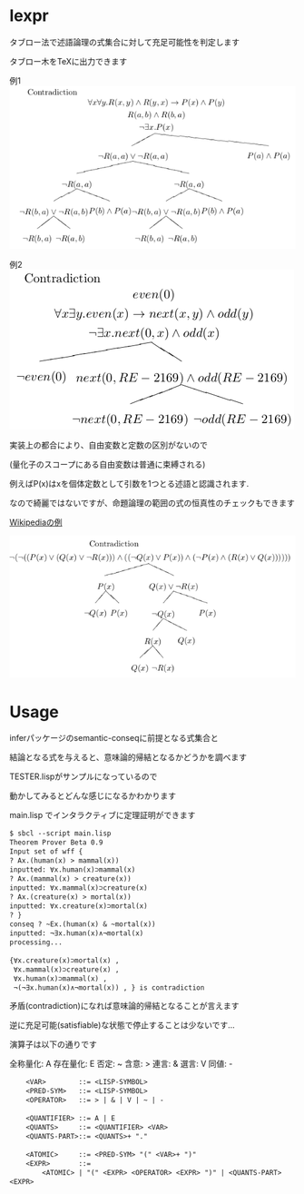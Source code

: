 lexpr
=====

タブロー法で述語論理の式集合に対して充足可能性を判定します  

タブロー木をTeXに出力できます

例1
![tableau-tree-sample1](tree.png)

例2
![tableau-tree-sample2](arith.png)


実装上の都合により、自由変数と定数の区別がないので

(量化子のスコープにある自由変数は普通に束縛される)

例えばP(x)はxを個体定数として引数を1つとる述語と認識されます.

なので綺麗ではないですが、命題論理の範囲の式の恒真性のチェックもできます

[Wikipediaの例](http://ja.wikipedia.org/wiki/DPLL%E3%82%A2%E3%83%AB%E3%82%B4%E3%83%AA%E3%82%BA%E3%83%A0#.E5.85.85.E8.B6.B3.E4.B8.8D.E8.83.BD.E3.81.AA.E8.AB.96.E7.90.86.E5.BC.8F)

![tableau-tree-sample3](prop.png)



Usage
=====

inferパッケージのsemantic-conseqに前提となる式集合と  
  
結論となる式を与えると、意味論的帰結となるかどうかを調べます

TESTER.lispがサンプルになっているので

動かしてみるとどんな感じになるかわかります

main.lisp でインタラクティブに定理証明ができます

```使い方
$ sbcl --script main.lisp 
Theorem Prover Beta 0.9
Input set of wff { 
? Ax.(human(x) > mammal(x))
inputted: ∀x.human(x)⊃mammal(x)
? Ax.(mammal(x) > creature(x))
inputted: ∀x.mammal(x)⊃creature(x)
? Ax.(creature(x) > mortal(x))
inputted: ∀x.creature(x)⊃mortal(x)
? }
conseq ? ~Ex.(human(x) & ~mortal(x))
inputted: ¬∃x.human(x)∧¬mortal(x)
processing...

{∀x.creature(x)⊃mortal(x) , 
 ∀x.mammal(x)⊃creature(x) , 
 ∀x.human(x)⊃mammal(x) , 
 ¬(¬∃x.human(x)∧¬mortal(x)) , } is contradiction
```

矛盾(contradiction)になれば意味論的帰結となることが言えます

逆に充足可能(satisfiable)な状態で停止することは少ないです...

演算子は以下の通りです

全称量化: A
存在量化: E
否定: ~
含意: >
連言: &
選言: V
同値: -


```使用可能な一階述語論理の式の形式的定義
	<VAR>        ::= <LISP-SYMBOL>
	<PRED-SYM>   ::= <LISP-SYMBOL>	
	<OPERATOR>   ::= > | & | V | ~ | -
	
	<QUANTIFIER> ::= A | E
	<QUANTS>     ::= <QUANTIFIER> <VAR>
	<QUANTS-PART>::= <QUANTS>+ "."

	<ATOMIC>     ::= <PRED-SYM> "(" <VAR>+ ")"
	<EXPR>       ::= 
		<ATOMIC> | "(" <EXPR> <OPERATOR> <EXPR> ")" | <QUANTS-PART> <EXPR> 
```
